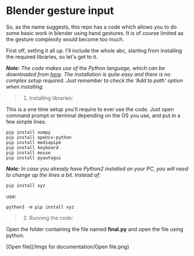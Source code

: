 # Blender gesture input

So, as the name suggests, this repo has a code which allows you to do some basic work in blender using hand gestures. It is of course limited as the gesture complexity would become too much.

First off, setting it all up. I'll include the whole abc, starting from installing the required libraries, so let's get to it.

***Note:** The code makes use of the Python language, which can be downloaded from [here](https://www.python.org/downloads/). The installation is quite easy and there is no complex setup required. Just remember to check the 'Add to path' option when installing.*

> 1. Installing libraries:

This is a one time setup you'll require to ever use the code. Just open command prompt or terminal depending on the OS you use, and put in a few simple lines.

```shell
pip install numpy
pip install opencv-python
pip install mediapipe
pip install keyboard
pip install mouse
pip install pyautogui
```

***Note:** In case you already have Python2 installed on your PC, you will need to change up the lines a bit. Instead of:*

```shell
pip install xyz
```

use:

```shell
python3 -m pip install xyz
```

> 2. Running the code:

Open the folder containing the file named **final.py** and open the file using python.

[Open file](/Imgs for documentation/Open file.png)
